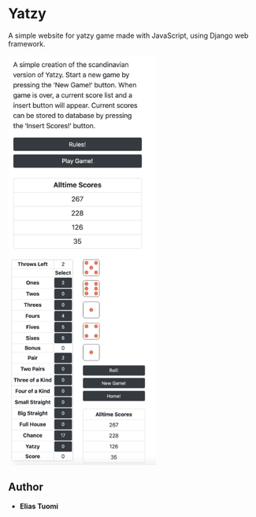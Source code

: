 # Yatzy

A simple website for yatzy game made with JavaScript, using Django web framework.


<img src="docs/example1.png" width="300">
<img src="docs/example2.png" width="300">

## Author

* **Elias Tuomi**
